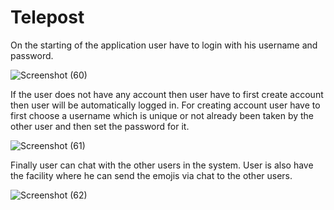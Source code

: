 # Telepost

On the starting of the application user have to login with his username and password.

![Screenshot (60)](https://user-images.githubusercontent.com/65944886/209805359-811d7ca8-0260-4ea3-bddc-7ddc63ab1b04.png)

If the user does not have any account then user have to first create account then user will be automatically logged in.
For creating account user have to first choose a username which is unique or not already been  taken by the other user and then set the password for it.

![Screenshot (61)](https://user-images.githubusercontent.com/65944886/209805361-3fceccc4-5569-4e27-ba97-09be6d2240e8.png)

Finally user can chat with the other users in the system. User is also have the facility where he can send the emojis via chat to the other users.

![Screenshot (62)](https://user-images.githubusercontent.com/65944886/209805370-fbd8bb19-304d-4b85-8656-1924742c71cf.png)
